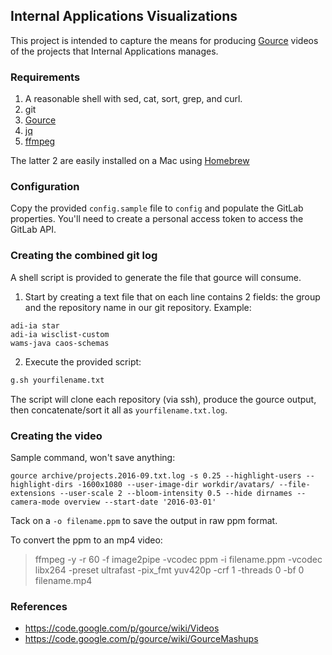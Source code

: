 ## Internal Applications Visualizations

This project is intended to capture the means for producing [Gource](http://gource.io/) videos of the projects that Internal Applications manages.

### Requirements

1. A reasonable shell with sed, cat, sort, grep, and curl.
2. git
3. [Gource](http://gource.io/)
4. [jq](https://stedolan.github.io/jq/)
5. [ffmpeg](https://www.ffmpeg.org/)

The latter 2 are easily installed on a Mac using [Homebrew](http://brew.sh)

### Configuration

Copy the provided `config.sample` file to `config` and populate the GitLab properties. You'll need to create a personal access token to access the GitLab API.

### Creating the combined git log

A shell script is provided to generate the file that gource will consume.

1. Start by creating a text file that on each line contains 2 fields: the group and the repository name in our git repository. Example:
```
adi-ia star
adi-ia wisclist-custom
wams-java caos-schemas
```
2. Execute the provided script:
```bash
g.sh yourfilename.txt
```

The script will clone each repository (via ssh), produce the gource output, then concatenate/sort it all as `yourfilename.txt.log`.

### Creating the video

Sample command, won't save anything:

```
gource archive/projects.2016-09.txt.log -s 0.25 --highlight-users --highlight-dirs -1600x1080 --user-image-dir workdir/avatars/ --file-extensions --user-scale 2 --bloom-intensity 0.5 --hide dirnames --camera-mode overview --start-date '2016-03-01'
```

Tack on a `-o filename.ppm` to save the output in raw ppm format.

To convert the ppm to an mp4 video:

> ffmpeg -y -r 60 -f image2pipe -vcodec ppm -i filename.ppm -vcodec libx264 -preset ultrafast -pix_fmt yuv420p -crf 1 -threads 0 -bf 0 filename.mp4

### References

* https://code.google.com/p/gource/wiki/Videos
* https://code.google.com/p/gource/wiki/GourceMashups

